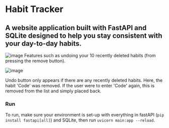 # Habit Tracker
## A website application built with FastAPI and SQLite designed to help you stay consistent with your day-to-day habits.
![image](https://github.com/user-attachments/assets/e7b4668f-0988-4d7a-a98d-81233b56f005)
Features such as undoing your 10 recently deleted habits (from pressing the remove button).

![image](https://github.com/user-attachments/assets/97b483c5-a0dc-443b-9120-f562f04a60d8)

Undo button only appears if there are any recently deleted habits. Here, the habit 'Code' was removed.
If the user were to enter 'Code' again, this is removed from the list and simply placed back.

### Run
To run, make sure your environment is set-up with everything in fastAPI (`pip install fastapi[all]`) and SQLite, then run `uvicorn main:app --reload`.
